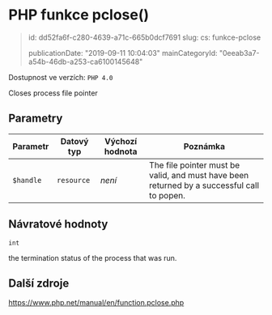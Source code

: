 PHP funkce pclose()
===================

> id: dd52fa6f-c280-4639-a71c-665b0dcf7691
> slug:
> 	cs: funkce-pclose
>
> publicationDate: "2019-09-11 10:04:03"
> mainCategoryId: "0eeab3a7-a54b-46db-a253-ca6100145648"

Dostupnost ve verzích: `PHP 4.0`

Closes process file pointer


Parametry
--------------

| Parametr | Datový typ | Výchozí hodnota | Poznámka |
|-----|-----|-----|-----|
| `$handle` | `resource` | *není* | The file pointer must be valid, and must have been returned by a successful call to popen. |


Návratové hodnoty
----------------

`int`

the termination status of the process that was run.

Další zdroje
------------

https://www.php.net/manual/en/function.pclose.php
